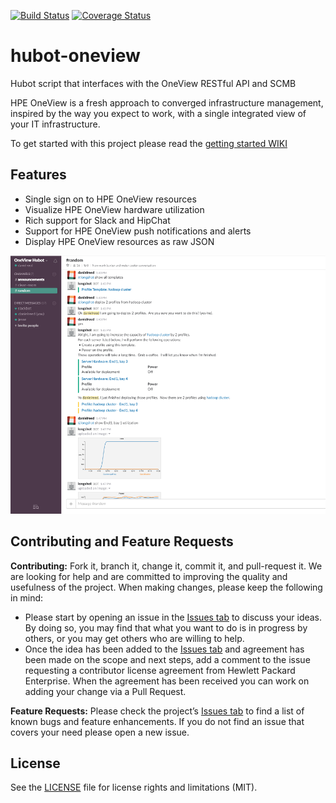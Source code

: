 [![Build Status](https://travis-ci.org/HewlettPackard/hpe-oneview-hubot.svg?branch=master)](https://travis-ci.org/HewlettPackard/hpe-oneview-hubot)
[![Coverage Status](https://coveralls.io/repos/github/HewlettPackard/hpe-oneview-hubot/badge.svg?branch=master)](https://coveralls.io/github/HewlettPackard/hpe-oneview-hubot?branch=master)

# hubot-oneview

Hubot script that interfaces with the OneView RESTful API and SCMB

HPE OneView is a fresh approach to converged infrastructure management, inspired by
the way you expect to work, with a single integrated view of your IT infrastructure.

To get started with this project please read the [getting started WIKI](https://github.com/HewlettPackard/hpe-oneview-hubot/wiki/Getting-Started)

## Features

* Single sign on to HPE OneView resources
* Visualize HPE OneView hardware utilization
* Rich support for Slack and HipChat
* Support for HPE OneView push notifications and alerts
* Display HPE OneView resources as raw JSON

![Alt text](/screenshots/slack-screen.png?raw=true "HPE OneView Hubot in Slack")

## Contributing and Feature Requests

**Contributing:** Fork it, branch it, change it, commit it, and pull-request it. We are looking for help and are committed to improving the quality and usefulness of the project. When making changes, please keep the following in mind:

- Please start by opening an issue in the [Issues tab](//github.com/HewlettPackard/hpe-oneview-hubot/issues) to discuss your ideas.  By doing so, you may find that what you want to do is in progress by others, or you may get others who are willing to help.
- Once the idea has been added to the [Issues tab](//github.com/HewlettPackard/hpe-oneview-hubot/issues) and agreement has been made on the scope and next steps, add a comment to the issue requesting a contributor license agreement from Hewlett Packard Enterprise.  When the agreement has been received you can work on adding your change via a Pull Request.

**Feature Requests:** Please check the project’s [Issues tab](//github.com/HewlettPackard/hpe-oneview-hubot/issues) to find a list of known bugs and feature enhancements.  If you do not find an issue that covers your need please open a new issue.

## License

See the [LICENSE](LICENSE) file for license rights and limitations (MIT).

